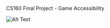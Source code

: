 CS160 Final Project - Game Accessibility

![Alt Text](https://www.youtube.com/watch?v=ivPy_EOSfbE&amp;index=10)
